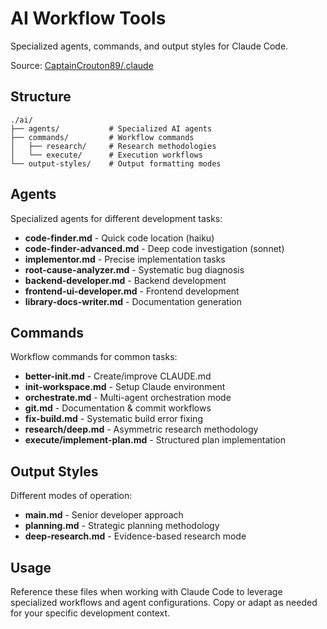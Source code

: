 # AI Workflow Tools

Specialized agents, commands, and output styles for Claude Code.

Source: [CaptainCrouton89/.claude](https://github.com/CaptainCrouton89/.claude)

## Structure

```
./ai/
├── agents/           # Specialized AI agents
├── commands/         # Workflow commands
│   ├── research/     # Research methodologies
│   └── execute/      # Execution workflows
└── output-styles/    # Output formatting modes
```

## Agents

Specialized agents for different development tasks:

- **code-finder.md** - Quick code location (haiku)
- **code-finder-advanced.md** - Deep code investigation (sonnet)
- **implementor.md** - Precise implementation tasks
- **root-cause-analyzer.md** - Systematic bug diagnosis
- **backend-developer.md** - Backend development
- **frontend-ui-developer.md** - Frontend development
- **library-docs-writer.md** - Documentation generation

## Commands

Workflow commands for common tasks:

- **better-init.md** - Create/improve CLAUDE.md
- **init-workspace.md** - Setup Claude environment
- **orchestrate.md** - Multi-agent orchestration mode
- **git.md** - Documentation & commit workflows
- **fix-build.md** - Systematic build error fixing
- **research/deep.md** - Asymmetric research methodology
- **execute/implement-plan.md** - Structured plan implementation

## Output Styles

Different modes of operation:

- **main.md** - Senior developer approach
- **planning.md** - Strategic planning methodology
- **deep-research.md** - Evidence-based research mode

## Usage

Reference these files when working with Claude Code to leverage specialized
workflows and agent configurations. Copy or adapt as needed for your specific
development context.
